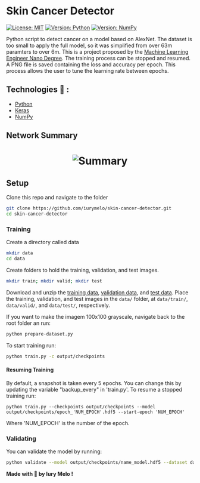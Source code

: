 # Skin Cancer Detector
[![License: MIT](https://img.shields.io/badge/License-MIT-green.svg)](https://opensource.org/licenses/MIT) [![Version: Python](https://img.shields.io/badge/python-3.7.6-blue)](https://www.python.org/downloads/) [![Version: NumPy](https://img.shields.io/badge/numpy-1.18.1-blue)](https://docs.scipy.org/doc/numpy/user/install.html)

Python script to detect cancer on a model based on AlexNet. The dataset is too small to apply the full model, so it was simplified from over 63m paramters to over 6m. 
This is a project proposed by the [Machine Learning Engineer Nano Degree](https://www.udacity.com/course/machine-learning-engineer-nanodegree--nd009t).
The training process can be stopped and resumed. A PNG file is saved containing the loss and accuracy per epoch. This process allows the user to tune the learning rate between epochs. 


## Technologies :rocket: :

  * [Python](https://reactjs.org/)
  * [Keras](keras.io)
  * [NumPy](numpy.org)
 

## Network Summary
<h1 align="center">
<img src='https://i.imgur.com/7NNsaes.png'   alt="Summary" title="summary" />
</h1>

## Setup
Clone this repo and navigate to the folder
```sh
git clone https://github.com/iurymelo/skin-cancer-detector.git
cd skin-cancer-detector 
```

### Training
Create a directory called data
```sh
mkdir data
cd data
```

Create folders to hold the training, validation, and test images.
```sh
mkdir train; mkdir valid; mkdir test
```

Download and unzip the [training data](https://s3-us-west-1.amazonaws.com/udacity-dlnfd/datasets/skin-cancer/train.zip), [validation data](https://s3-us-west-1.amazonaws.com/udacity-dlnfd/datasets/skin-cancer/valid.zip), and [test data](https://s3-us-west-1.amazonaws.com/udacity-dlnfd/datasets/skin-cancer/test.zip).
Place the training, validation, and test images in the `data/` folder, at `data/train/`, `data/valid/`, and `data/test/`, respectively.

If you want to make the imagem 100x100 grayscale, navigate back to the root folder an run:
```sh
python prepare-dataset.py
```

To start training run:
```sh
python train.py -c output/checkpoints
```

#### Resuming Training
By default, a snapshot is taken every 5 epochs. You can change this by updating the variable "backup_every" in 'train.py'.
To resume a stopped training run:
```
python train.py --checkpoints output/checkpoints --model output/checkpoints/epoch_'NUM_EPOCH'.hdf5 --start-epoch 'NUM_EPOCH'
```
Where 'NUM_EPOCH' is the number of the epoch.

### Validating
You can validate the model by running:
```sh
python validate --model output/checkpoints/name_model.hdf5 --dataset data/valid
```

**Made with :purple_heart: by Iury Melo !**
